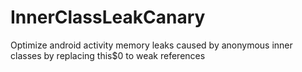 # InnerClassLeakCanary
Optimize android activity memory leaks caused by anonymous inner classes by replacing this$0 to weak references
